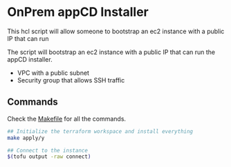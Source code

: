 # OnPrem appCD Installer

This hcl script will allow someone to bootstrap an ec2 instance with a public IP that can run

The script will bootstrap an ec2 instance with a public IP that can run the appCD installer.

- VPC with a public subnet
- Security group that allows SSH traffic

## Commands

Check the [Makefile](Makefile) for all the commands.

```bash
## Initialize the terraform workspace and install everything
make apply/y

## Connect to the instance
$(tofu output -raw connect)
```
